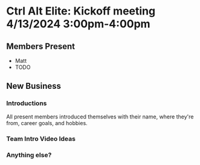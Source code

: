 # Ctrl Alt Elite: Kickoff meeting <br> 4/13/2024 3:00pm-4:00pm
## Members Present
- Matt
- TODO

## New Business
### Introductions
All present members introduced themselves with their name, where they're from, career goals, and hobbies.

### Team Intro Video Ideas

### Anything else?